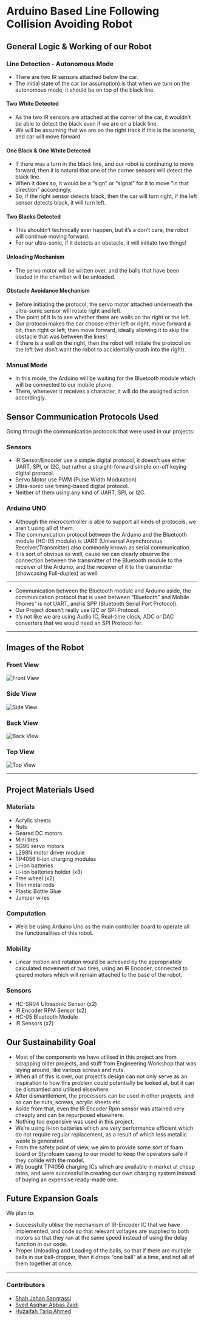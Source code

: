 # Arduino Based Line Following Collision Avoiding Robot

## General Logic & Working of our Robot

### Line Detection - Autonomous Mode

- There are two IR sensors attached below the car.
- The initial state of the car (or assumption) is that when we turn on the autonomous mode, it should be on top of the black line. 

#### Two White Detected

- As the two IR sensors are attached at the corner of the car, it wouldn’t be able to detect the black even if we are on a black line.
- We will be assuming that we are on the right track if this is the scenerio, and car will move forward.

#### One Black & One White Detected

- If there was a turn in the black line, and our robot is continuing to move forward, then it is natural that one of the corner sensors will detect the black line.
- When it does so, it would be a “sign” or “signal” for it to move “in that direction” accordingly.
- So, if the right sensor detects black, then the car will turn right, if the left sensor detects black, it will turn left.

#### Two Blacks Detected

- This shouldn’t technically ever happen, but it’s a don’t care, the robot will continue moving forward.
- For our ultra-sonic, if it detects an obstacle, it will initiate two things!

#### Unloading Mechanism

- The servo motor will be written over, and the balls that have been loaded in the chamber will be unloaded.

#### Obstacle Avoidance Mechanism

- Before initiating the protocol, the servo motor attached underneath the ultra-sonic sensor will rotate right and left.
- The point of it is to see whether there are walls on the right or the left.
- Our protocol makes the car choose either left or right, move forward a bit, then right or left, then move forward, ideally allowing it to skip the obstacle that was between the lines!
- If there is a wall on the right, then the robot will initiate the protocol on the left (we don’t want the robot to accidentally crash into the right).

### Manual Mode

- In this mode, the Arduino will be waiting for the Bluetooth module which will be connected to our mobile phone.
- There, whenever it receives a character, it will do the assigned action accordingly.

## Sensor Communication Protocols Used

Going through the communication protocols that were used in our projects:

### Sensors

- IR Sensor/Encoder use a simple digital protocol, it doesn’t use either UART, SPI, or I2C, but rather a straight-forward simple on-off keying digital protocol.
- Servo Motor use PWM (Pulse Width Modulation)
- Ultra-sonic use timing-based digital protocol.
- Neither of them using any kind of UART, SPI, or I2C.

### Arduino UNO

- Although the microcontroller is able to support all kinds of protocols, we aren’t using all of them.
- The communication protocol between the Arduino and the Bluetooth module (HC-05 module) is UART (Universal Asynchronous Receiver/Transmitter) also commonly known as serial communication.
- It is sort of obvious as well, cause we can clearly observe the connection between the transmitter of the Bluetooth module to the receiver of the Arduino, and the receiver of it to the transmitter (showcasing Full-duplex) as well.

---

- Communication between the Bluetooth module and Arduino aside, the communication protocol that is used between “Bluetooth” and Mobile Phones” is not UART, and is SPP (Bluetooth Serial Port Protocol). 
- Our Project doesn’t really use I2C or SPI Protocol.
- It’s not like we are using Audio IC, Real-time clock, ADC or DAC converters that we would need an SPI Protocol for.

---

## Images of the Robot

### Front View

![Front View](images/front.jpg)

### Side View

![Side View](images/side.jpg)

### Back View

![Back View](images/back.jpg)

### Top View

![Top View](images/top.jpg)

---

## Project Materials Used 

### Materials 

- Acrylic sheets
- Nuts
- Geared DC motors
- Mini tires
- SG90 servo motors
- L298N motor driver module
- TP4056 li-ion charging modules
- Li-ion batteries
- Li-ion batteries holder (x3)
- Free wheel (x2)
- Thin metal rods
- Plastic Bottle Glue
- Jumper wires

### Computation

- We’d be using Arduino Uno as the main controller board to operate all the functionalities of this robot.

### Mobility

- Linear motion and rotation would be achieved by the appropriately calculated movement of two tires, using an IR Encoder, connected to geared motors which will remain attached to the base of the robot.

### Sensors

- HC-SR04 Ultrasonic Sensor (x2)
- IR Encoder RPM Sensor (x2)
- HC-05 Bluetooth Module
- IR Sensors (x2)

## Our Sustainability Goal

- Most of the components we have utilised in this project are from scrapping older projects, and stuff from Engineering Workshop that was laying around, like various screws and nuts.
- When all of this is over, our project’s design can not only serve as an inspiration to how this problem could potentially be looked at, but it can be dismantled and utilised elsewhere.
- After dismantlement, the processors can be used in other projects, and so can be nuts, screws, acrylic sheets etc.
- Aside from that, even the IR Encoder Rpm sensor was attained very cheaply and can be repurposed elsewhere.
- Nothing too expensive was used in this project.
- We’re using li-ion batteries which are very performance efficient which do not require regular replacement, as a result of which less metallic waste is generated.
- From the safety point of view, we aim to provide some sort of foam board or Styrofoam casing to our model to keep the operators safe if they collide with the model.
- We bought TP4056 charging ICs which are available in market at cheap rates, and were successful in creating our own charging system instead of buying an expensive ready-made one. 

## Future Expansion Goals

We plan to: 

- Successfully utilise the mechanism of IR-Encoder IC that we have implemented, and code so that relevant voltages are supplied to both motors so that they run at the same speed instead of using the delay function in our code.
- Proper Unloading and Loading of the balls, so that if there are multiple balls in our ball-dropper, then it drops “one ball” at a time, and not all of them together at once. 

---

### Contributors

- [Shah Jahan Sangrassi](https://github.com/Shahjahan07)
- [Syed Asghar Abbas Zaidi](https://github.com/AsgharAZ)
- [Huzaifah Tariq Ahmed](https://github.com/huzaifahtariqahmed)
